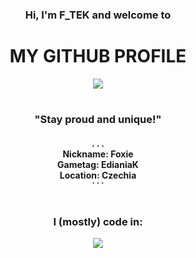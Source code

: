 <h3 align="center">Hi, I'm F_TEK and welcome to</h3>
<h1 align="center">MY GITHUB PROFILE</h1>
<div align="center">
  <img src="https://github-readme-stats.vercel.app/api?username=FTEdianiaK&hide_title=true&hide=prs,contribs&hide_rank=true&card_width=300&show_icons=true&theme=aura&hide_border=true" />
</div>
<h1></h1>
<h3 align="center">"Stay proud and unique!"</h3>
<h4 align="center">. . .<br>Nickname: Foxie<br>Gametag: EdianiaK<br>Location: Czechia<br>˙ ˙ ˙</h4>
<h1></h1>
<h3 align="center">I (mostly) code in:</h3>
<div align="center">
  <img src="https://github-readme-stats.vercel.app/api/top-langs?username=FTEdianiaK&hide_title=true&layout=donut&card_width=300&langs_count=6&theme=aura&hide_border=true" />
</div>
<h1></h1>
